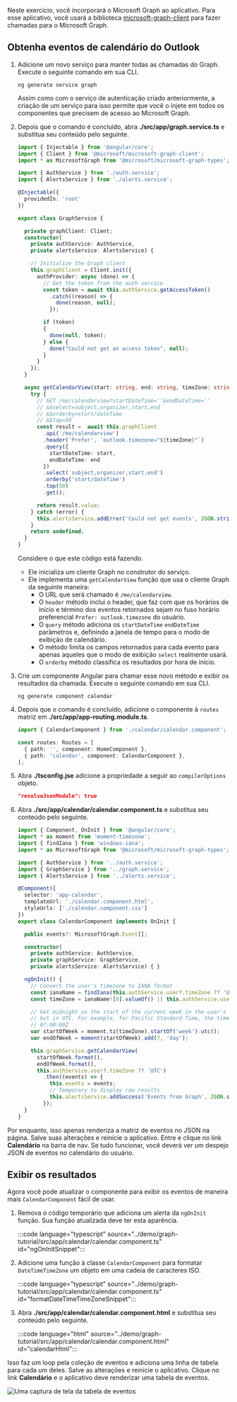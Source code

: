 <!-- markdownlint-disable MD002 MD041 -->

Neste exercício, você incorporará o Microsoft Graph ao aplicativo. Para esse aplicativo, você usará a biblioteca [microsoft-graph-client](https://github.com/microsoftgraph/msgraph-sdk-javascript) para fazer chamadas para o Microsoft Graph.

## <a name="get-calendar-events-from-outlook"></a>Obtenha eventos de calendário do Outlook

1. Adicione um novo serviço para manter todas as chamadas do Graph. Execute o seguinte comando em sua CLI.

    ```Shell
    ng generate service graph
    ```

    Assim como com o serviço de autenticação criado anteriormente, a criação de um serviço para isso permite que você o injete em todos os componentes que precisem de acesso ao Microsoft Graph.

1. Depois que o comando é concluído, abra **./src/app/graph.service.ts** e substitua seu conteúdo pelo seguinte.

    ```typescript
    import { Injectable } from '@angular/core';
    import { Client } from '@microsoft/microsoft-graph-client';
    import * as MicrosoftGraph from '@microsoft/microsoft-graph-types';

    import { AuthService } from './auth.service';
    import { AlertsService } from './alerts.service';

    @Injectable({
      providedIn: 'root'
    })

    export class GraphService {

      private graphClient: Client;
      constructor(
        private authService: AuthService,
        private alertsService: AlertsService) {

        // Initialize the Graph client
        this.graphClient = Client.init({
          authProvider: async (done) => {
            // Get the token from the auth service
            const token = await this.authService.getAccessToken()
              .catch((reason) => {
                done(reason, null);
              });

            if (token)
            {
              done(null, token);
            } else {
              done("Could not get an access token", null);
            }
          }
        });
      }

      async getCalendarView(start: string, end: string, timeZone: string): Promise<MicrosoftGraph.Event[] | undefined> {
        try {
          // GET /me/calendarview?startDateTime=''&endDateTime=''
          // &$select=subject,organizer,start,end
          // &$orderby=start/dateTime
          // &$top=50
          const result =  await this.graphClient
            .api('/me/calendarview')
            .header('Prefer', `outlook.timezone="${timeZone}"`)
            .query({
              startDateTime: start,
              endDateTime: end
            })
            .select('subject,organizer,start,end')
            .orderby('start/dateTime')
            .top(50)
            .get();

          return result.value;
        } catch (error) {
          this.alertsService.addError('Could not get events', JSON.stringify(error, null, 2));
        }
        return undefined;
      }
    }
    ```

    Considere o que este código está fazendo.

    - Ele inicializa um cliente Graph no construtor do serviço.
    - Ele implementa uma `getCalendarView` função que usa o cliente Graph da seguinte maneira:
      - O URL que será chamado é `/me/calendarview`.
      - O `header` método inclui o header, que faz com que os horários de início e término dos eventos retornados sejam no fuso horário preferencial `Prefer: outlook.timezone` do usuário.
      - O `query` método adiciona os `startDateTime` `endDateTime` parâmetros e, definindo a janela de tempo para o modo de exibição de calendário.
      - O método limita os campos retornados para cada evento para apenas aqueles que o modo de exibição `select` realmente usará.
      - O `orderby` método classifica os resultados por hora de início.

1. Crie um componente Angular para chamar esse novo método e exibir os resultados da chamada. Execute o seguinte comando em sua CLI.

    ```Shell
    ng generate component calendar
    ```

1. Depois que o comando é concluído, adicione o componente à `routes` matriz em **./src/app/app-routing.module.ts**.

    ```typescript
    import { CalendarComponent } from './calendar/calendar.component';

    const routes: Routes = [
      { path: '', component: HomeComponent },
      { path: 'calendar', component: CalendarComponent },
    ];
    ```

1. Abra **./tsconfig.jse** adicione a propriedade a seguir ao `compilerOptions` objeto.

    ```json
    "resolveJsonModule": true
    ```

1. Abra **./src/app/calendar/calendar.component.ts** e substitua seu conteúdo pelo seguinte.

    ```typescript
    import { Component, OnInit } from '@angular/core';
    import * as moment from 'moment-timezone';
    import { findIana } from 'windows-iana';
    import * as MicrosoftGraph from '@microsoft/microsoft-graph-types';

    import { AuthService } from '../auth.service';
    import { GraphService } from '../graph.service';
    import { AlertsService } from '../alerts.service';

    @Component({
      selector: 'app-calendar',
      templateUrl: './calendar.component.html',
      styleUrls: ['./calendar.component.css']
    })
    export class CalendarComponent implements OnInit {

      public events?: MicrosoftGraph.Event[];

      constructor(
        private authService: AuthService,
        private graphService: GraphService,
        private alertsService: AlertsService) { }

      ngOnInit() {
        // Convert the user's timezone to IANA format
        const ianaName = findIana(this.authService.user?.timeZone ?? 'UTC');
        const timeZone = ianaName![0].valueOf() || this.authService.user?.timeZone || 'UTC';

        // Get midnight on the start of the current week in the user's timezone,
        // but in UTC. For example, for Pacific Standard Time, the time value would be
        // 07:00:00Z
        var startOfWeek = moment.tz(timeZone).startOf('week').utc();
        var endOfWeek = moment(startOfWeek).add(7, 'day');

        this.graphService.getCalendarView(
          startOfWeek.format(),
          endOfWeek.format(),
          this.authService.user?.timeZone ?? 'UTC')
            .then((events) => {
              this.events = events;
              // Temporary to display raw results
              this.alertsService.addSuccess('Events from Graph', JSON.stringify(events, null, 2));
            });
      }
    }
    ```

Por enquanto, isso apenas renderiza a matriz de eventos no JSON na página. Salve suas alterações e reinicie o aplicativo. Entre e clique no link **Calendário** na barra de nav. Se tudo funcionar, você deverá ver um despejo JSON de eventos no calendário do usuário.

## <a name="display-the-results"></a>Exibir os resultados

Agora você pode atualizar o componente para exibir os eventos de maneira mais `CalendarComponent` fácil de usar.

1. Remova o código temporário que adiciona um alerta da `ngOnInit` função. Sua função atualizada deve ter esta aparência.

    :::code language="typescript" source="../demo/graph-tutorial/src/app/calendar/calendar.component.ts" id="ngOnInitSnippet":::

1. Adicione uma função à classe `CalendarComponent` para formatar `DateTimeTimeZone` um objeto em uma cadeia de caracteres ISO.

    :::code language="typescript" source="../demo/graph-tutorial/src/app/calendar/calendar.component.ts" id="formatDateTimeTimeZoneSnippet":::

1. Abra **./src/app/calendar/calendar.component.html** e substitua seu conteúdo pelo seguinte.

    :::code language="html" source="../demo/graph-tutorial/src/app/calendar/calendar.component.html" id="calendarHtml":::

Isso faz um loop pela coleção de eventos e adiciona uma linha de tabela para cada um deles. Salve as alterações e reinicie o aplicativo. Clique no link **Calendário** e o aplicativo deve renderizar uma tabela de eventos.

![Uma captura de tela da tabela de eventos](./images/add-msgraph-01.png)
